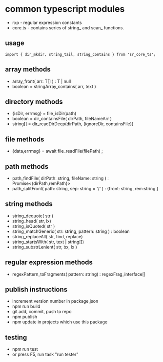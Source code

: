 # common typescript modules
* rxp - regular expression constants
* core.ts - contains series of string_ and scan_ functions.

## usage
```
import { dir_mkdir, string_tail, string_contains } from 'sr_core_ts';

```

## array methods
* array_front<T>( arr: T[] ) : T | null
* boolean = stringArray_contains( arr, text )

## directory methods
* {isDir, errmsg} = file_isDir(path)
* boolean = dir_containsFile( dirPath, fileNameArr )
* string[] = dir_readDirDeep(dirPath, {ignoreDir, containsFile})

## file methods
* {data,errmsg} = await file_readFile(filePath) ;

## path methods
* path_findFile( dirPath: string, fileName: string ) : Promise<{dirPath,remPath}> 
* path_splitFront( path: string, sep: string = '/' ) : {front: string, rem:string }

## string methods
* string_dequote( str )
* string_head( str, lx)
* string_isQuoted( str )
* string_matchGeneric( str: string, pattern: string ) : boolean
* string_replaceAll( str, find, replace)
* string_startsWith( str, text | string[])
* string_substrLenient( str, bx, lx )

## regular expression methods
* regexPattern_toFragments( pattern: string) : regexFrag_interface[]

## publish instructions
* increment version number in package.json
* npm run build
* git add, commit, push to repo
* npm publish
* npm update in projects which use this package

## testing 
* npm run test
* or press F5, run task "run tester"

